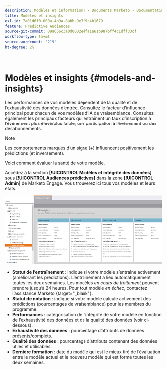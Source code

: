 ```yaml
---
description: Modèles et informations - Documents Marketo - Documentation du produit
title: Modèles et insights
exl-id: 7a01d6f0-000a-4b9a-8abb-9e7f9c4b1679
feature: Predictive Audiences
source-git-commit: 09a656c3a0d0002edfa1a61b987bff4c1dff33cf
workflow-type: tm+mt
source-wordcount: '219'
ht-degree: 2%

---
```


# Modèles et insights {#models-and-insights}

Les performances de vos modèles dépendent de la qualité et de l’exhaustivité des données d’entrée. Consultez le facteur d’influence principal pour chacun de vos modèles d’IA de vraisemblance. Consultez également les principaux facteurs qui entraînent un taux d’inscription à l’événement plus élevé/plus faible, une participation à l’événement ou des désabonnements.

>[!NOTE]
>
>Les comportements marqués d’un signe (+) influencent positivement les prédictions (et inversement).

Voici comment évaluer la santé de votre modèle.

Accédez à la section **[!UICONTROL Modèles et intégrité des données]** sous **[!UICONTROL Audiences prédictives]** dans la zone **[!UICONTROL Admin]** de Marketo Engage. Vous trouverez ici tous vos modèles et leurs états.

![Image Un](assets/models-and-insights-1.png)

* **Statut de l’entraînement** : indique si votre modèle s’entraîne activement (améliorant les prédictions). L’entraînement a lieu automatiquement toutes les deux semaines. Les modèles _en cours de traitement_ peuvent prendre jusqu’à 24 heures. Pour tout modèle _en échec_, contactez l’assistance Marketo [](https://nation.marketo.com/t5/Support/ct-p/Support){target="_blank"}.
* **Statut de notation** : indique si votre modèle calcule activement des prédictions (pourcentages de vraisemblance) pour les membres du programme.
* **Performances** : catégorisation de l’intégrité de votre modèle en fonction de l’exhaustivité des données et de la qualité des données (voir ci-dessous).
* **Exhaustivité des données** : pourcentage d’attributs de données présents/complets.
* **Qualité des données** : pourcentage d’attributs contenant des données utiles et utilisables.
* **Dernière formation** : date du modèle qui est le mieux tiré de l’évaluation entre le modèle actuel et le nouveau modèle qui est formé toutes les deux semaines.
